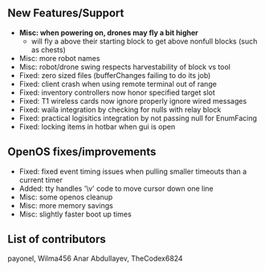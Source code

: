 ## New Features/Support

* **Misc: when powering on, drones may fly a bit higher**
  - will fly a above their starting block to get above nonfull blocks (such as chests)
* Misc: more robot names
* Misc: robot/drone swing respects harvestability of block vs tool
* Fixed: zero sized files (bufferChanges failing to do its job)
* Fixed: client crash when using remote terminal out of range
* Fixed: inventory controllers now honor specified target slot
* Fixed: T1 wireless cards now ignore properly ignore wired messages
* Fixed: waila integration by checking for nulls with relay block
* Fixed: practical logisitics integration by not passing null for EnumFacing
* Fixed: locking items in hotbar when gui is open

## OpenOS fixes/improvements

* Fixed: fixed event timing issues when pulling smaller timeouts than a current timer
* Added: tty handles '\v' code to move cursor down one line
* Misc: some openos cleanup
* Misc: more memory savings
* Misc: slightly faster boot up times

## List of contributors
payonel, Wilma456
Anar Abdullayev, TheCodex6824
